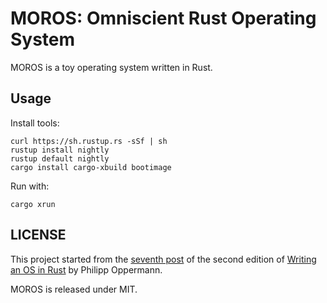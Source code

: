 # MOROS: Omniscient Rust Operating System

MOROS is a toy operating system written in Rust.


## Usage

Install tools:

    curl https://sh.rustup.rs -sSf | sh
    rustup install nightly
    rustup default nightly
    cargo install cargo-xbuild bootimage

Run with:

    cargo xrun


## LICENSE

This project started from the [seventh post][1] of the second edition of
[Writing an OS in Rust][2] by Philipp Oppermann.

MOROS is released under MIT.

[1]: https://github.com/phil-opp/blog_os/tree/post-07
[2]: https://os.phil-opp.com
